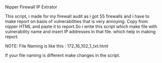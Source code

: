Nipper Firewall IP Extrator

This script, i made for my firewall audit as i got 55 firewalls and i have to make report on basis of vulnerabilities that is very annoying.
Copy from nipper HTML and paste it to report.So i write this script which make file with vulnerability name and insert IP addresses in that file.
which help in making report.

NOTE: File Naming is like this : 172_16_102_1_txt.html

If your file naming is different make changes in the script.

 
